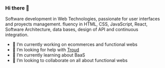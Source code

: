 ### Hi there 👋

Software development in Web Technologies, passionate for user interfaces and proyects management. fluency in HTML, CSS, JavaScript, React, Software Architecture, data bases, design of API and continuous integration.


- 🔭 I’m currently working on ecommerces and functional webs
- 🤔 I’m looking for help with [Troud](https://troud-26391.web.app/)
- 🌱 I’m currently learning about BaaS
- 👯 I’m looking to collaborate on all about functional webs

<!--
**AlexanderAlvarez9/AlexanderAlvarez9** is a ✨ _special_ ✨ repository because its `README.md` (this file) appears on your GitHub profile.

Here are some ideas to get you started:

- 👯 I’m looking to collaborate on ...
- 💬 Ask me about ...
- 📫 How to reach me: ...
- 😄 Pronouns: ...
- ⚡ Fun fact: ...
-->
